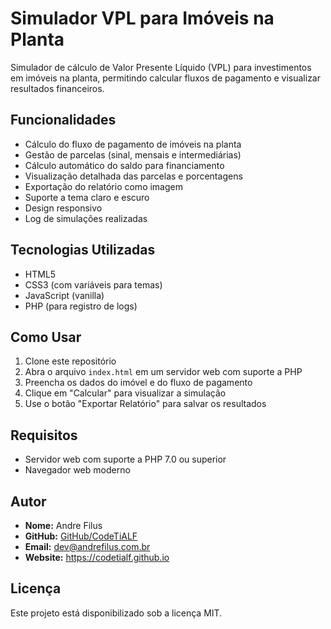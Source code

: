 # Simulador VPL para Imóveis na Planta

Simulador de cálculo de Valor Presente Líquido (VPL) para investimentos em imóveis na planta, permitindo calcular fluxos de pagamento e visualizar resultados financeiros.

## Funcionalidades

- Cálculo do fluxo de pagamento de imóveis na planta
- Gestão de parcelas (sinal, mensais e intermediárias)
- Cálculo automático do saldo para financiamento
- Visualização detalhada das parcelas e porcentagens
- Exportação do relatório como imagem
- Suporte a tema claro e escuro
- Design responsivo
- Log de simulações realizadas

## Tecnologias Utilizadas

- HTML5
- CSS3 (com variáveis para temas)
- JavaScript (vanilla)
- PHP (para registro de logs)

## Como Usar

1. Clone este repositório
2. Abra o arquivo `index.html` em um servidor web com suporte a PHP
3. Preencha os dados do imóvel e do fluxo de pagamento
4. Clique em "Calcular" para visualizar a simulação
5. Use o botão "Exportar Relatório" para salvar os resultados

## Requisitos

- Servidor web com suporte a PHP 7.0 ou superior
- Navegador web moderno

## Autor

- **Nome:** Andre Filus
- **GitHub:** [GitHub/CodeTiALF](https://github.com/CodeTiALF)
- **Email:** dev@andrefilus.com.br
- **Website:** https://codetialf.github.io

## Licença

Este projeto está disponibilizado sob a licença MIT.